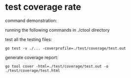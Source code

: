 # test coverage rate

command demonstration:

running the following commands in ./ctool directory

test all the testing files:

`go test -v ./... -coverprofile=./test/coverage/test.out`

generate coverage report:

`go tool cover -html=./test/coverage/test.out -o ./test/coverage/test.html`
